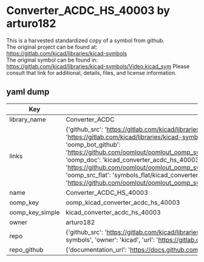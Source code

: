 # Converter_ACDC_HS_40003 by arturo182  
This is a harvested standardized copy of a symbol from github.  
The original project can be found at:  
https://gitlab.com/kicad/libraries/kicad-symbols  
The original symbol can be found in:
https://gitlab.com/kicad/libraries/kicad-symbols/Video.kicad_sym
Please consult that link for additional, details, files, and license information.  
## yaml dump  
| Key | Value |  
| --- | --- |  
| library_name | Converter_ACDC |  
| links | {'github_src': 'https://gitlab.com/kicad/libraries/kicad-symbols/Video.kicad_sym', 'github_src_repo': 'https://gitlab.com/kicad/libraries/kicad-symbols', 'oomp_bot': 'kicad_converter_acdc_hs_40003/working', 'oomp_bot_github': 'https://github.com/oomlout/oomlout_oomp_symbol_bot/tree/main/kicad_converter_acdc_hs_40003/working', 'oomp_doc': 'kicad_converter_acdc_hs_40003/working', 'oomp_doc_github': 'https://github.com/oomlout/oomlout_oomp_symbol_doc/tree/main/kicad_converter_acdc_hs_40003/working', 'oomp_src_flat': 'symbols_flat/kicad_converter_acdc_hs_40003/working', 'oomp_src_flat_github': 'https://github.com/oomlout/oomlout_oomp_symbol_src/tree/main/kicad_converter_acdc_hs_40003/working'} |  
| name | Converter_ACDC_HS_40003 |  
| oomp_key | oomp_kicad_converter_acdc_hs_40003 |  
| oomp_key_simple | kicad_converter_acdc_hs_40003 |  
| owner | arturo182 |  
| repo | {'github_src': 'https://gitlab.com/kicad/libraries/kicad-symbols/Video.kicad_sym', 'name': 'libraries/kicad-symbols', 'owner': 'kicad', 'url': 'https://gitlab.com/kicad/libraries/kicad-symbols'} |  
| repo_github | {'documentation_url': 'https://docs.github.com/rest/repos/repos#get-a-repository', 'message': 'Not Found'} |  

